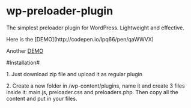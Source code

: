 # wp-preloader-plugin
<p>The simplest preloader plugin for WordPress. Lightweight and effective.</p>
Here is the [DEMO](http://codepen.io/lpq66/pen/qaWWVX)

Another [DEMO](http://codepen.io/lpq66/pen/xEKLQb)

#Installation#
<p>1. Just download zip file and upload it as regular plugin<p>
<p>2. Create a new folder in /wp-content/plugins, name it and create 3 files inside it: main.js, preloader.css and preloaders.php. Then copy all the content and put in your files.</p>

